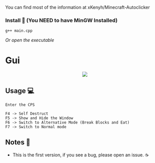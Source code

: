 <p>You can find most of the information at <a href="https://github.com/xKenyh/Minecraft-Autoclicker"style="text-decoration: none">xKenyh/Minecraft-Autoclicker</a></p>
  
### Install 🔧 (You NEED to have MinGW Installed)
```
g++ main.cpp
```
_Or open the executable_

# Gui
  <p align=center>
      <image src="https://cdn.discordapp.com/attachments/852696157737713664/853676009214705677/unknown.png"> 
  <p/>

  
## Usage 💻
```
Enter the CPS

F4 -> Self Destruct
F5 -> Show and Hide the Window
F6 -> Switch to Alternative Mode (Break Blocks and Eat)
F7 -> Switch to Normal mode
```
  
## Notes 📝
* This is the first version, if you see a bug, please open an issue. ☕ 
